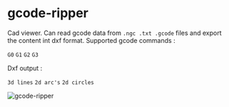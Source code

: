 # gcode-ripper
Cad viewer. Can read gcode data from `.ngc .txt .gcode` files and export the content int dxf format. 
Supported gcode commands : 

  `G0` 
  `G1` 
  `G2` 
  `G3`
  
Dxf output : 

  `3d lines` 
  `2d arc's`
  `2d circles`

![gcode-ripper](https://user-images.githubusercontent.com/44880102/152658906-8eecb001-1464-4ff4-9083-4b6363048b3e.jpg)
